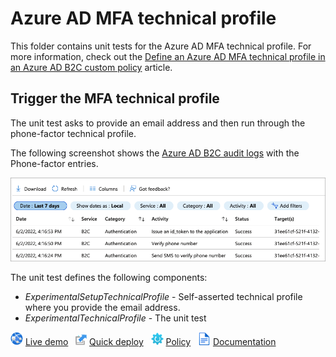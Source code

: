 # Azure AD MFA technical profile

This folder contains unit tests for the Azure AD MFA technical profile. For more information, check out the [Define an Azure AD MFA technical profile in an Azure AD B2C custom policy](https://docs.microsoft.com/azure/active-directory-b2c/multi-factor-auth-technical-profile) article.

## Trigger the MFA technical profile

The unit test asks to provide an email address and then run through the phone-factor technical profile.

The following screenshot shows the [Azure AD B2C audit logs](https://docs.microsoft.com/azure/active-directory-b2c/view-audit-logs) with the Phone-factor entries.

![Azure AD B2C Audit log](./media/audit-logs.png)

The unit test defines the following components:

- *ExperimentalSetupTechnicalProfile* - Self-asserted technical profile where you provide the email address.
- *ExperimentalTechnicalProfile* - The unit test

![live demo](../../media/demo.png) [Live demo](https://b2clivedemo.b2clogin.com/b2clivedemo.onmicrosoft.com/B2C_1A_TP_AadSspr_Operation_OneWaySMS_and_Verify/oauth2/v2.0/authorize?client_id=cfaf887b-a9db-4b44-ac47-5efff4e2902c&nonce=defaultNonce&redirect_uri=https%3A%2F%2Fjwt.ms&scope=openid&response_type=id_token&prompt=login) &nbsp; ![Quick deploy](../../media/deploy.png) [Quick deploy](https://b2ciefsetupapp.azurewebsites.net/) &nbsp; ![policy](../../media/policy.png) [Policy](TP_AadSspr.xml) &nbsp; ![documentation](../../media/doc.png) [Documentation](https://docs.microsoft.com/azure/active-directory-b2c/multi-factor-auth-technical-profile)

